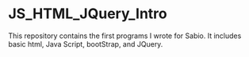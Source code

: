 # JS_HTML_JQuery_Intro

  This repository contains the first programs I wrote for Sabio. It includes basic html, Java Script, bootStrap, and JQuery.
